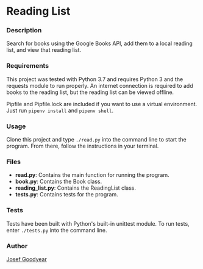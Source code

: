 # Reading List
### Description
Search for books using the Google Books API, add them to a local reading list, and view that reading list.
### Requirements
This project was tested with Python 3.7 and requires Python 3 and the requests module to run properly. An internet connection is required to add books to the reading list, but the reading list can be viewed offline.

Pipfile and Pipfile.lock are included if you want to use a virtual environment. Just run ```pipenv install``` and ```pipenv shell```.

### Usage
Clone this project and type ```./read.py``` into the command line to start the program. From there, follow the instructions in your terminal.
### Files
* **read.py**: Contains the main function for running the program.
* **book.py**: Contains the Book class.
* **reading_list.py**: Contains the ReadingList class.
* **tests.py**: Contains tests for the program.
### Tests
Tests have been built with Python's built-in unittest module. To run tests, enter ```./tests.py``` into the command line.

### Author
[Josef Goodyear](https://github.com/JosefGoodyear)
